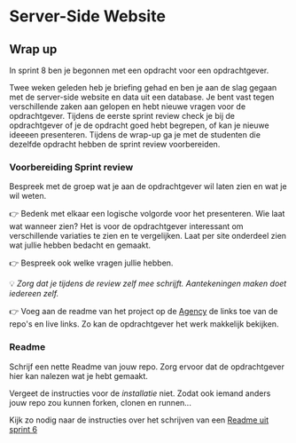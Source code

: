# Server-Side Website

## Wrap up

In sprint 8 ben je begonnen met een opdracht voor een opdrachtgever. 

Twee weken geleden heb je briefing gehad en ben je aan de slag gegaan met de server-side website en data uit een database.
Je bent vast tegen verschillende zaken aan gelopen en hebt nieuwe vragen voor de opdrachtgever. Tijdens de eerste sprint review check je bij de opdrachtgever of je de opdracht goed hebt begrepen, of kan je nieuwe ideeeen presenteren. Tijdens de wrap-up ga je met de studenten die dezelfde opdracht hebben de sprint review voorbereiden.

### Voorbereiding Sprint review

Bespreek met de groep wat je aan de opdrachtgever wil laten zien en wat je wil weten.

👉 Bedenk met elkaar een logische volgorde voor het presenteren. Wie laat wat wanneer zien? Het is voor de opdrachtgever interessant om verschillende variaties te zien en te vergelijken. Laat per site onderdeel zien wat jullie hebben bedacht en gemaakt.

👉 Bespreek ook welke vragen jullie hebben. 

💡 *Zorg dat je tijdens de review zelf mee schrijft. Aantekeningen maken doet iedereen zelf.*

👉 Voeg aan de readme van het project op de [Agency](https://github.com/fdnd-agency) de links toe van de repo's en live links. Zo kan de opdrachtgever het werk makkelijk bekijken.


### Readme

Schrijf een nette Readme van jouw repo. Zorg ervoor dat de opdrachtgever hier kan nalezen wat je hebt gemaakt.

Vergeet de instructies voor de *installatie* niet. Zodat ook iemand anders jouw repo zou kunnen forken, clonen en runnen...

Kijk zo nodig naar de instructies over het schrijven van een [Readme uit sprint 6](https://github.com/fdnd-task/the-startup-responsive-interactive-website/blob/main/docs/wrap-up.md#readme-schrijven)
